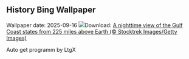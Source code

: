 ## History Bing Wallpaper
Wallpaper date: 2025-09-16
![](https://www.bing.com/th?id=OHR.OzoneEarth_EN-GB2737742012_UHD.jpg&w=1000)Download: [A nighttime view of the Gulf Coast states from 225 miles above Earth (© Stocktrek Images/Getty Images)](https://www.bing.com/th?id=OHR.OzoneEarth_EN-GB2737742012_UHD.jpg)

Auto get programm by LtgX
